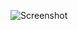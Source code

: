 ![Screenshot](https://raw.githubusercontent.com/Cryakl/Ultimate-RAT-Collection/refs/heads/main/Undetected/Undetected%203.3/Screenshot.png)

